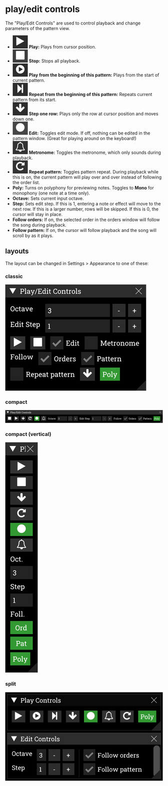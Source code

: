# play/edit controls

The "Play/Edit Controls" are used to control playback and change parameters of the pattern view.

- ![](control-play.png) **Play:** Plays from cursor position.
- ![](control-stop.png) **Stop:** Stops all playback.
- ![](control-play-pattern.png) **Play from the beginning of this pattern:** Plays from the start of current pattern.
- ![](control-play-repeat.png) **Repeat from the beginning of this pattern:** Repeats current pattern from its start.
- ![](control-step.png) **Step one row:** Plays only the row at cursor position and moves down one.
- ![](control-edit.png) **Edit:** Toggles edit mode. If off, nothing can be edited in the pattern window. (Great for playing around on the keyboard!)
- ![](control-metronome.png) **Metronome:** Toggles the metronome, which only sounds during playback.
- ![](control-repeat.png) **Repeat pattern:** Toggles pattern repeat. During playback while this is on, the current pattern will play over and over instead of following the order list.
- **Poly:** Turns on polyphony for previewing notes. Toggles to **Mono** for monophony (one note at a time only).
- **Octave:** Sets current input octave.
- **Step:** Sets edit step. If this is 1, entering a note or effect will move to the next row. If this is a larger number, rows will be skipped. If this is 0, the cursor will stay in place.
- **Follow orders:** If on, the selected order in the orders window will follow the song during playback.
- **Follow pattern:** If on, the cursor will follow playback and the song will scroll by as it plays.

## layouts

The layout can be changed in Settings > Appearance to one of these:

### classic

![classic play/edit controls](controls-classic.png)

### compact

![compact play/edit controls](controls-compact.png)

### compact (vertical)

![compact vertical play/edit controls](controls-vertical.png)

### split

![split play and edit controls](controls-split.png)
